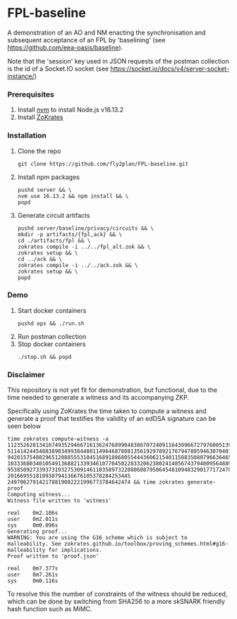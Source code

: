 # FPL-baseline

A demonstration of an AO and NM enacting the synchronisation and subsequent acceptance of an FPL by 'baselining' (see https://github.com/eea-oasis/baseline).

Note that the 'session' key used in JSON requests of the postman collection is the id of a Socket.IO socket (see https://socket.io/docs/v4/server-socket-instance/)

### Prerequisites
1. Install [nvm](https://github.com/nvm-sh/nvm) to install Node.js v16.13.2
2. Install [ZoKrates](https://github.com/Zokrates/ZoKrates)

### Installation
1. Clone the repo
   ```
   git clone https://github.com/fly2plan/FPL-baseline.git
   ```
2. Install npm packages
   ```
   pushd server && \
   nvm use 16.13.2 && npm install && \
   popd
   ```
3. Generate circuit artifacts
   ```
   pushd server/baseline/privacy/circuits && \
   mkdir -p artifacts/{fpl,ack} && \
   cd ./artifacts/fpl && \
   zokrates compile -i ../../fpl_alt.zok && \
   zokrates setup && \
   cd ../ack && \
   zokrates compile -i ../../ack.zok && \
   zokrates setup && \
   popd
   ```
### Demo
1. Start docker containers
   ```
   pushd ops && ./run.sh
   ```
2. Run postman collection
3. Stop docker containers
   ```
   ./stop.sh && popd
   ```

### Disclaimer
This repository is not yet fit for demonstration, but functional, due to the time needed to generate a witness and its accompanying ZKP.

Specifically using ZoKrates the time taken to compute a witness and generate a proof that testifies the validity of an edDSA signature can be seen below
```
time zokrates compute-witness -a 11235262813416749352946671613624768990483867072409116430966727976005139139840 511414244548838903499384480114964687808135619297892176794780594630704013108 9420157548029651208855531045168918868055444360621540115883508079663646576131 1033368034010549136882133934610770450228332062380241485674379400956488976079 9538509273393731932753091461103589732208060879506454810948329017717247018741 201669551810930794136676105378284253445 249706279142178819082221996773784642474 && time zokrates generate-proof
Computing witness...
Witness file written to 'witness'

real    0m2.106s
user    0m2.011s
sys     0m0.096s
Generating proof...
WARNING: You are using the G16 scheme which is subject to malleability. See zokrates.github.io/toolbox/proving_schemes.html#g16-malleability for implications.
Proof written to 'proof.json'

real    0m7.377s
user    0m7.261s
sys     0m0.116s
```
To resolve this the number of constraints of the witness should be reduced, which can be done by switching from SHA256 to a more skSNARK friendly hash function such as MiMC.

